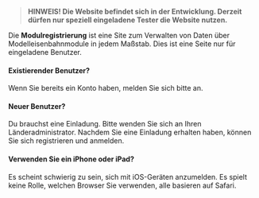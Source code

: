 ﻿> **HINWEIS! Die Website befindet sich in der Entwicklung. Derzeit dürfen nur speziell eingeladene Tester die Website nutzen.**


Die **Modulregistrierung** ist eine Site zum Verwalten von Daten über
Modelleisenbahnmodule in jedem Maßstab.
Dies ist eine Seite nur für eingeladene Benutzer.
#### Existierender Benutzer?
Wenn Sie bereits ein Konto haben, melden Sie sich bitte an.
#### Neuer Benutzer?
Du brauchst eine Einladung. Bitte wenden Sie sich an Ihren Länderadministrator.
Nachdem Sie eine Einladung erhalten haben, können Sie sich registrieren und anmelden.
#### Verwenden Sie ein iPhone oder iPad?
Es scheint schwierig zu sein, sich mit iOS-Geräten anzumelden.
Es spielt keine Rolle, welchen Browser Sie verwenden, alle basieren auf Safari.